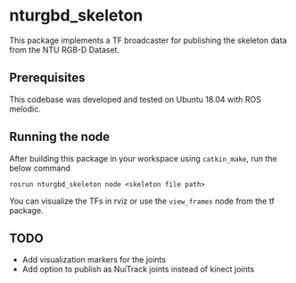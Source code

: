 # nturgbd_skeleton
This package implements a TF broadcaster for publishing the skeleton data from the NTU RGB-D Dataset. 

## Prerequisites
This codebase was developed and tested  on Ubuntu 18.04 with ROS melodic.

## Running the node
After building this package in your workspace using `catkin_make`, run the below command
```
rosrun nturgbd_skeleton node <skeleton file path>
```
You can visualize the TFs in rviz or use the `view_frames` node from the tf package.

## TODO
- Add visualization markers for the joints
- Add option to publish as NuiTrack joints instead of kinect joints